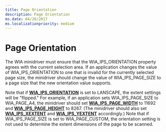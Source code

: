 ```yaml
---
title: Page Orientation
description: Page Orientation
ms.date: 04/20/2017
ms.localizationpriority: medium
---
```


# Page Orientation


The WIA minidriver must ensure that the WIA\_IPS\_ORIENTATION property agrees with the current selection area. If an application changes the value of WIA\_IPS\_ORIENTATION to one that is invalid for the currently selected page size, the minidriver should change the value of WIA\_IPS\_PAGE\_SIZE to a page size that the new orientation value supports.

Note that if [**WIA\_IPS\_ORIENTATION**](./wia-ips-orientation.md) is set to LANSCAPE, the extent settings will be "flipped." For example, if an application sets WIA\_IPS\_PAGE\_SIZE to WIA\_PAGE\_A4, the minidriver should set [**WIA\_IPS\_PAGE\_WIDTH**](./wia-ips-page-width.md) to 11692 and [**WIA\_IPS\_PAGE\_HEIGHT**](./wia-ips-page-height.md) to 8267. (The minidriver should also set [**WIA\_IPS\_XEXTENT**](./wia-ips-xextent.md) and [**WIA\_IPS\_YEXTENT**](./wia-ips-yextent.md) accordingly.) Note that if WIA\_IPS\_PAGE\_SIZE is set to WIA\_PAGE\_CUSTOM, the orientation setting is not used to determine the extent dimensions of the page to be scanned.

 

